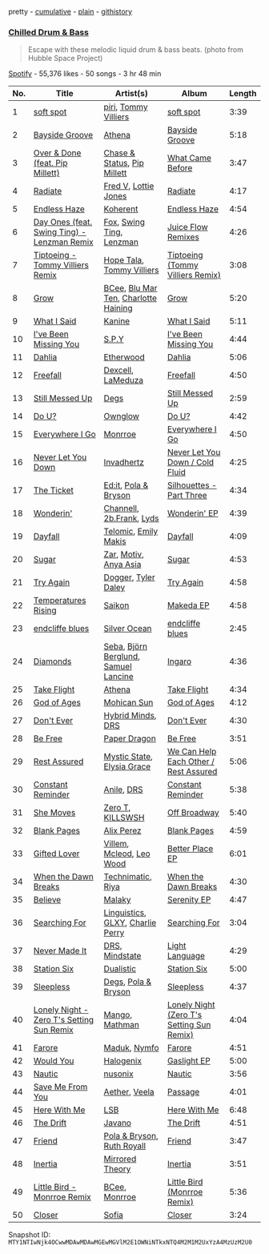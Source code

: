 pretty - [cumulative](/playlists/cumulative/37i9dQZF1DX1jlzMTQ2PY5.md) - [plain](/playlists/plain/37i9dQZF1DX1jlzMTQ2PY5) - [githistory](https://github.githistory.xyz/mackorone/spotify-playlist-archive/blob/main/playlists/plain/37i9dQZF1DX1jlzMTQ2PY5)

### [Chilled Drum & Bass](https://open.spotify.com/playlist/37i9dQZF1DX1jlzMTQ2PY5)

> Escape with these melodic liquid drum & bass beats\. \(photo from Hubble Space Project\)

[Spotify](https://open.spotify.com/user/spotify) - 55,376 likes - 50 songs - 3 hr 48 min

| No. | Title | Artist(s) | Album | Length |
|---|---|---|---|---|
| 1 | [soft spot](https://open.spotify.com/track/3BBFjy5w9S66h3ys6cQtvI) | [piri](https://open.spotify.com/artist/4DpmPt7gfAAq7WEx0E1X8s), [Tommy Villiers](https://open.spotify.com/artist/4M4KGWKy7pSQ5HaJNCutBN) | [soft spot](https://open.spotify.com/album/5A3dh1CIsZwBTppyUsiBtV) | 3:39 |
| 2 | [Bayside Groove](https://open.spotify.com/track/64pPRNi9JLagq9RVYvInVu) | [Athena](https://open.spotify.com/artist/5zQVK5kEmMGuMqreKxjyNb) | [Bayside Groove](https://open.spotify.com/album/7by2OIjwE1crH5hT1SrBB7) | 5:18 |
| 3 | [Over & Done \(feat\. Pip Millett\)](https://open.spotify.com/track/27e5hiyHSRTs7E6SMqSRCn) | [Chase & Status](https://open.spotify.com/artist/3jNkaOXasoc7RsxdchvEVq), [Pip Millett](https://open.spotify.com/artist/1QfEfvB62EEl4upf2ANKkR) | [What Came Before](https://open.spotify.com/album/66wsQbESMquuw0lNDvgcK1) | 3:47 |
| 4 | [Radiate](https://open.spotify.com/track/7ml9LpCXsH88Ez1mJnFzTg) | [Fred V](https://open.spotify.com/artist/0k3dnuEr9LghUE4jxS0PT4), [Lottie Jones](https://open.spotify.com/artist/5dScLouYq1Xn2eUlzlpusx) | [Radiate](https://open.spotify.com/album/15wCdrCX8iVt1KwM9uta2J) | 4:17 |
| 5 | [Endless Haze](https://open.spotify.com/track/657ok2Bk1W8xDJfPBFi73X) | [Koherent](https://open.spotify.com/artist/2648rIoX4aFFXNipSvyBUD) | [Endless Haze](https://open.spotify.com/album/5UGUBeYZSWd1qjsWC7LRYO) | 4:54 |
| 6 | [Day Ones \(feat\. Swing Ting\) \- Lenzman Remix](https://open.spotify.com/track/4JHo0uZazcovyg7KRr5Pjm) | [Fox](https://open.spotify.com/artist/5SGoXZP1nUNCdOjccpKBAS), [Swing Ting](https://open.spotify.com/artist/6fvaKKPtpStFRXRTMmnYMX), [Lenzman](https://open.spotify.com/artist/4IKdJSimREJMIKDfvYvJHF) | [Juice Flow Remixes](https://open.spotify.com/album/0OWid2St5V5EgnIRjSwYtF) | 4:26 |
| 7 | [Tiptoeing \- Tommy Villiers Remix](https://open.spotify.com/track/55FIIN6xVEjOIEheCmdV9K) | [Hope Tala](https://open.spotify.com/artist/74CcYmmNeHKe5PrZaISk8e), [Tommy Villiers](https://open.spotify.com/artist/4M4KGWKy7pSQ5HaJNCutBN) | [Tiptoeing \(Tommy Villiers Remix\)](https://open.spotify.com/album/6aFoBYMo1H4lNQkiCxYz7t) | 3:08 |
| 8 | [Grow](https://open.spotify.com/track/3Hiqb8tsHXkBr9dHt4IuuH) | [BCee](https://open.spotify.com/artist/3wdwWQXJbqpJJbMdp7KfEJ), [Blu Mar Ten](https://open.spotify.com/artist/5mGqZFvzU9FRNkcI3Y0A2V), [Charlotte Haining](https://open.spotify.com/artist/2XRjIwgD0UiJXtx7Xzfy7w) | [Grow](https://open.spotify.com/album/42ijbZixyJmMHutD2Oo5XC) | 5:20 |
| 9 | [What I Said](https://open.spotify.com/track/3BmBCOkOBP444lh7GZncbW) | [Kanine](https://open.spotify.com/artist/1KiNUGL3r0GgyLwqYCY1yV) | [What I Said](https://open.spotify.com/album/2TTSXMIeBOumVzjrjrhCiL) | 5:11 |
| 10 | [I've Been Missing You](https://open.spotify.com/track/3R9b1PpbmKKZ24rJpRnX5X) | [S.P.Y](https://open.spotify.com/artist/6aJAd8zM1s3Slw64KfsmaF) | [I've Been Missing You](https://open.spotify.com/album/3M8bgcle0cerp3hMZ91h25) | 4:44 |
| 11 | [Dahlia](https://open.spotify.com/track/1DCYNMKp5yziQ48dh4t0Hz) | [Etherwood](https://open.spotify.com/artist/3GEUIa3Z0Qlivy3EcJm5RX) | [Dahlia](https://open.spotify.com/album/3gvw724Y4YB3HMLrVSgCOV) | 5:06 |
| 12 | [Freefall](https://open.spotify.com/track/0GAHmF6YJKFd1pgk3fdvGs) | [Dexcell](https://open.spotify.com/artist/30OaLZeQTMJHvuH3TIMUPz), [LaMeduza](https://open.spotify.com/artist/03rlubJFN0KCfvjKwt25D9) | [Freefall](https://open.spotify.com/album/5RxmvOXXB6Czd2gXZH0y9N) | 4:50 |
| 13 | [Still Messed Up](https://open.spotify.com/track/27CN4S6obRUhNOMsUWrx3u) | [Degs](https://open.spotify.com/artist/7gYMOxGbwZZgvaOc6z5VJG) | [Still Messed Up](https://open.spotify.com/album/7KxVndqxoSIAdGhrfwVXz6) | 2:59 |
| 14 | [Do U?](https://open.spotify.com/track/0KnMV02q60Kkq05xp5ljlS) | [Ownglow](https://open.spotify.com/artist/5y0Z76say1n6Vj2mQnUHNj) | [Do U?](https://open.spotify.com/album/4G5Z1F5ktgxy9HsokUjd5G) | 4:42 |
| 15 | [Everywhere I Go](https://open.spotify.com/track/6PbDGsz1YF8vKNVmn0Lu9c) | [Monrroe](https://open.spotify.com/artist/6SZvMOzWVSx6cWYGRrZh6d) | [Everywhere I Go](https://open.spotify.com/album/17Mzd54AI68RCfpPeAjzu8) | 4:50 |
| 16 | [Never Let You Down](https://open.spotify.com/track/0gciviPVwkD0YbtJIKm1bI) | [Invadhertz](https://open.spotify.com/artist/3UqjGZR6Xz1IZesQwLJZb7) | [Never Let You Down / Cold Fluid](https://open.spotify.com/album/0lwRCOZ6FGfqUcjFwIE2DZ) | 4:25 |
| 17 | [The Ticket](https://open.spotify.com/track/7tEgXYCi32cOG6s9Fut8T2) | [Ed:it](https://open.spotify.com/artist/66KRvTzYwJCAY0YkkGGKPu), [Pola & Bryson](https://open.spotify.com/artist/79PzyYqAyunWsVH4tY4vpr) | [Silhouettes \- Part Three](https://open.spotify.com/album/4q4PTlt8sDTIEAuZo46LQu) | 4:34 |
| 18 | [Wonderin'](https://open.spotify.com/track/3HenGKQ9HhXxhb8bH03DbD) | [Channell](https://open.spotify.com/artist/0USu267KXIgx4OKwhU9n5D), [2b.Frank](https://open.spotify.com/artist/3CGeuME9z3whBbGdMNn2hS), [Lyds](https://open.spotify.com/artist/1ct2JemDGZm6FdyArw8YcI) | [Wonderin' EP](https://open.spotify.com/album/0nx1BXto7ljFknTEKnBbOR) | 4:39 |
| 19 | [Dayfall](https://open.spotify.com/track/6Ajue5zNJ44SGKXnqXSrhg) | [Telomic](https://open.spotify.com/artist/2uCrvTUHRA9kuW4IA67oDn), [Emily Makis](https://open.spotify.com/artist/51ferxocEKt0vjxzUsqyFX) | [Dayfall](https://open.spotify.com/album/1ui6rZ7vZIt79JfiYxYn8o) | 4:09 |
| 20 | [Sugar](https://open.spotify.com/track/6OPZYgkL3w7R0ndqRiOmUm) | [Zar](https://open.spotify.com/artist/3JQUhdIaezcwwJ6SqRPNY2), [Motiv](https://open.spotify.com/artist/1hpBWbyRpkKGeNF5W3a7vp), [Anya Asia](https://open.spotify.com/artist/3e3CvN6gZzgDSMTmdicIde) | [Sugar](https://open.spotify.com/album/5vbBGdOMXNrtPG3gzjGHD1) | 4:53 |
| 21 | [Try Again](https://open.spotify.com/track/0SJExjBtsh8tcKE1ZTYDyP) | [Dogger](https://open.spotify.com/artist/79gz89B3EUt31SNQVQW1tU), [Tyler Daley](https://open.spotify.com/artist/4RZ0xAhQmDexe49EAe28hr) | [Try Again](https://open.spotify.com/album/3KjLZmbiLld9UQQB2twWJQ) | 4:58 |
| 22 | [Temperatures Rising](https://open.spotify.com/track/46jyHtJNVXtSpiC28yPU7d) | [Saikon](https://open.spotify.com/artist/707ZRpYLs1GDIhrAieihDG) | [Makeda EP](https://open.spotify.com/album/5r3rzzgTCxYmRYucoURrpP) | 4:58 |
| 23 | [endcliffe blues](https://open.spotify.com/track/5tCVAAxy3tbGux1ivbtjfg) | [Silver Ocean](https://open.spotify.com/artist/0rcIgJt9sEX5Q7o6nsOEN9) | [endcliffe blues](https://open.spotify.com/album/2ngIoicrxrasJua9VekXbJ) | 2:45 |
| 24 | [Diamonds](https://open.spotify.com/track/4Rarf4MYN0YdFhNKuAMfTp) | [Seba](https://open.spotify.com/artist/3ac1UBV3aHTPZ94T0PhfvS), [Björn Berglund](https://open.spotify.com/artist/3TDlbePC2ZlRn1OcCWnnfi), [Samuel Lancine](https://open.spotify.com/artist/2R1Th5MYsqcss3rJXVyJmN) | [Ingaro](https://open.spotify.com/album/5PdipBlyX6oMt1UrjbQi9u) | 4:36 |
| 25 | [Take Flight](https://open.spotify.com/track/34eW8CuvTJoxdbzy0diSpG) | [Athena](https://open.spotify.com/artist/5zQVK5kEmMGuMqreKxjyNb) | [Take Flight](https://open.spotify.com/album/2Vmp8gBL6Lnc7XoQDrJFkD) | 4:34 |
| 26 | [God of Ages](https://open.spotify.com/track/6x7Ph08iji4gJD1FLM2qPH) | [Mohican Sun](https://open.spotify.com/artist/7LzWa2AUty3RU0znyhG70N) | [God of Ages](https://open.spotify.com/album/4tbviI1cmbFMOeMvNEc0Ok) | 4:12 |
| 27 | [Don't Ever](https://open.spotify.com/track/1VlTXiHOAbQf7eXe15gBU9) | [Hybrid Minds](https://open.spotify.com/artist/05lF0DUkLJqiW5o70SScyR), [DRS](https://open.spotify.com/artist/0WCfu8x76QX3CjVgiE3Hn2) | [Don't Ever](https://open.spotify.com/album/3eMBkyz6Jilgc7OMLcduCg) | 4:30 |
| 28 | [Be Free](https://open.spotify.com/track/4sGCBGyyNPVv3ZExd9RJ8a) | [Paper Dragon](https://open.spotify.com/artist/2n6DgOnNnybz75HSSdM7Ai) | [Be Free](https://open.spotify.com/album/0ltUWiR0iNHoxJeLHG1qJ8) | 3:51 |
| 29 | [Rest Assured](https://open.spotify.com/track/35sqsNhnZXLUWZYY9yojPY) | [Mystic State](https://open.spotify.com/artist/052KAntc3fhUFwUgewa3Q4), [Elysia Grace](https://open.spotify.com/artist/1ictFFBiAtEwfywuzl27YV) | [We Can Help Each Other / Rest Assured](https://open.spotify.com/album/0sHG7ljdzT7s2jXi3xXazQ) | 5:06 |
| 30 | [Constant Reminder](https://open.spotify.com/track/1LbyWN7ws0tQfnGMqAvD55) | [Anile](https://open.spotify.com/artist/4EFQ72yLfJfWI3eEz59fkY), [DRS](https://open.spotify.com/artist/0WCfu8x76QX3CjVgiE3Hn2) | [Constant Reminder](https://open.spotify.com/album/5SvZ9rfiQaxn0jjIsZhYMv) | 5:38 |
| 31 | [She Moves](https://open.spotify.com/track/1QeliItLbS0fvWbJA2dxMX) | [Zero T](https://open.spotify.com/artist/5PKeA9LeUfSjUhy1ja1lsg), [KILLSWSH](https://open.spotify.com/artist/015vF6YuCsnX2b89hU3qNG) | [Off Broadway](https://open.spotify.com/album/6Lu0XmmqRDocjeFR5GlOTh) | 5:40 |
| 32 | [Blank Pages](https://open.spotify.com/track/5iSyuu9IKtr8VNnyJ3apHE) | [Alix Perez](https://open.spotify.com/artist/4e6pQ61gYReORJoXcrQH1Z) | [Blank Pages](https://open.spotify.com/album/7A8de4GcDNN84SD3xNI75F) | 4:59 |
| 33 | [Gifted Lover](https://open.spotify.com/track/2xsK1pXFX2Dlx7xH33Tc1N) | [Villem](https://open.spotify.com/artist/3mupfXo95OeusJKhAJVCUf), [Mcleod](https://open.spotify.com/artist/0mEsOKLNGOPE2Zhb6OCYuf), [Leo Wood](https://open.spotify.com/artist/58vAPzbpMZAVTHWA1KT68B) | [Better Place EP](https://open.spotify.com/album/0HtD2johjX3h3AgONmmiU0) | 6:01 |
| 34 | [When the Dawn Breaks](https://open.spotify.com/track/2np1uTXhFOt6q0atgeLDVz) | [Technimatic](https://open.spotify.com/artist/1LhB1j0Zq3tjBeG3k8gq7V), [Riya](https://open.spotify.com/artist/5XPW5vMGMW4tA1Z3qosShb) | [When the Dawn Breaks](https://open.spotify.com/album/3e90wdBsVki90Y9paEUS8X) | 4:30 |
| 35 | [Believe](https://open.spotify.com/track/6G8sFs8Nw2yQ6zHLmSSb7r) | [Malaky](https://open.spotify.com/artist/43DHa7Q1IhECAE5YtN3jHQ) | [Serenity EP](https://open.spotify.com/album/1F5ChgvE0QsH7Pb3ScmYTz) | 4:47 |
| 36 | [Searching For](https://open.spotify.com/track/31ZQgnDycO8RNKgpGvalLW) | [Linguistics](https://open.spotify.com/artist/5ez11adLi95kAPuxh0RefJ), [GLXY](https://open.spotify.com/artist/1U8nnmbuPk1EpoO7MVgIeT), [Charlie Perry](https://open.spotify.com/artist/3TxfJcesGoPUceupv7gCG0) | [Searching For](https://open.spotify.com/album/11T2tqjYWtK7hZswGwKsml) | 3:04 |
| 37 | [Never Made It](https://open.spotify.com/track/348lckHV37myDPmuxztghP) | [DRS](https://open.spotify.com/artist/0WCfu8x76QX3CjVgiE3Hn2), [Mindstate](https://open.spotify.com/artist/7wJB2NvOGLDFafWVIsziRZ) | [Light Language](https://open.spotify.com/album/179IcSz26HvgzajtOzw3kC) | 4:29 |
| 38 | [Station Six](https://open.spotify.com/track/4RUphASXlXEs8SJQvES7N0) | [Dualistic](https://open.spotify.com/artist/5kVFEq0ZL9wPGx6nnJDcm8) | [Station Six](https://open.spotify.com/album/15jLSYp2WsQVPI6GWjq4Al) | 5:00 |
| 39 | [Sleepless](https://open.spotify.com/track/11jALbqbvABzPKe44hM5KS) | [Degs](https://open.spotify.com/artist/7gYMOxGbwZZgvaOc6z5VJG), [Pola & Bryson](https://open.spotify.com/artist/79PzyYqAyunWsVH4tY4vpr) | [Sleepless](https://open.spotify.com/album/39fPiGhZ4O69w2BOlDrxJb) | 4:37 |
| 40 | [Lonely Night \- Zero T's Setting Sun Remix](https://open.spotify.com/track/62xrslsJ8crkaQ8jdm3C35) | [Mango](https://open.spotify.com/artist/3bCIW0Hzkeswmblop0PGHD), [Mathman](https://open.spotify.com/artist/1AWZ73rKG01b9UNJ8dG8m6) | [Lonely Night \(Zero T's Setting Sun Remix\)](https://open.spotify.com/album/4SMiTZjeFG0O7kCO8AyZtQ) | 4:04 |
| 41 | [Farore](https://open.spotify.com/track/3FKHPk807KtTYigTRBTZZR) | [Maduk](https://open.spotify.com/artist/6TaaqqCMRMSpvNHClfnbEL), [Nymfo](https://open.spotify.com/artist/2Pdhwac5oHsY95PeUq6VBS) | [Farore](https://open.spotify.com/album/1NcOECskAuHYeRlsoJjpR0) | 4:51 |
| 42 | [Would You](https://open.spotify.com/track/6L6P4SI85euz5yGQl05Csv) | [Halogenix](https://open.spotify.com/artist/24eQxPRLv3UMwEIo6mawVW) | [Gaslight EP](https://open.spotify.com/album/28mx8HZTojPZHHneRMGPCF) | 5:00 |
| 43 | [Nautic](https://open.spotify.com/track/3Pevs0j3N02qNVFSqyyz0L) | [nusonix](https://open.spotify.com/artist/2UhBoQ9QOO6zarmuQs5NdU) | [Nautic](https://open.spotify.com/album/05SCpmOlyRi3XnrAySMnHu) | 3:56 |
| 44 | [Save Me From You](https://open.spotify.com/track/0JaNMkK1xIuC10SEOqwLT0) | [Aether](https://open.spotify.com/artist/5UyjnQfu4OsLGiOi3sIoEN), [Veela](https://open.spotify.com/artist/3CiuuHKIxxJPoNRvF94GtR) | [Passage](https://open.spotify.com/album/15P7PptbdFFnrVcP0MwYh6) | 4:01 |
| 45 | [Here With Me](https://open.spotify.com/track/4p4MvXHTOdvfuP1tgmQqtK) | [LSB](https://open.spotify.com/artist/7M5ogsZnEm96Va8wLKvftN) | [Here With Me](https://open.spotify.com/album/7LtL72Re65c3wbBEmtF1tC) | 6:48 |
| 46 | [The Drift](https://open.spotify.com/track/1JsJnmUKULIbbNy7ePgYD3) | [Javano](https://open.spotify.com/artist/61b5v13hJBQhKlQ5sXMub2) | [The Drift](https://open.spotify.com/album/59Yj6MwubdBXwpNUZLft6W) | 4:51 |
| 47 | [Friend](https://open.spotify.com/track/5f2arlFLA9GaQ1Ka48fWgp) | [Pola & Bryson](https://open.spotify.com/artist/79PzyYqAyunWsVH4tY4vpr), [Ruth Royall](https://open.spotify.com/artist/68mfV6tyHCTHZrNWNbVXmu) | [Friend](https://open.spotify.com/album/0AFzj8NngCJNwNzke4VxpC) | 3:47 |
| 48 | [Inertia](https://open.spotify.com/track/6y52a1OHsJGNyU5qjIghhe) | [Mirrored Theory](https://open.spotify.com/artist/27844MJ5IB1HBPtf5jxuji) | [Inertia](https://open.spotify.com/album/4yX1mfitgmZsCfgq14Phmo) | 3:51 |
| 49 | [Little Bird \- Monrroe Remix](https://open.spotify.com/track/3IIf1SrFn0nlVbFDglVXxV) | [BCee](https://open.spotify.com/artist/3wdwWQXJbqpJJbMdp7KfEJ), [Monrroe](https://open.spotify.com/artist/6SZvMOzWVSx6cWYGRrZh6d) | [Little Bird \(Monrroe Remix\)](https://open.spotify.com/album/4yIC0tAFDyGdi3okp37zsW) | 5:36 |
| 50 | [Closer](https://open.spotify.com/track/6YoCno4k5HHDJmTl7i8MAY) | [Sofia](https://open.spotify.com/artist/2W9msU9MDgJo9BMgBdEqmb) | [Closer](https://open.spotify.com/album/5YlSfO92YJjjEJWUVMlsUG) | 3:24 |

Snapshot ID: `MTY1NTIwNjk4OCwwMDAwMDAwMGEwMGVlM2E1OWNiNTkxNTQ4M2M1M2UxYzA4MzUzM2U0`
